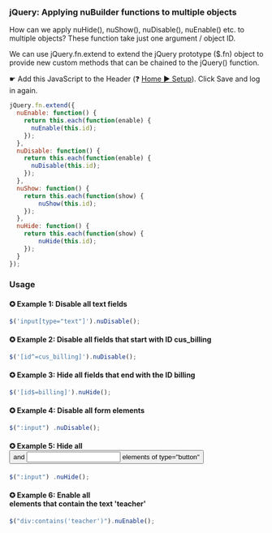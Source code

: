 ### jQuery: Applying nuBuilder functions to multiple objects

How can we apply nuHide(), nuShow(), nuDisable(), nuEnable() etc. to multiple objects?
These function take just one argument / object ID.

We can use jQuery.fn.extend to extend the jQuery prototype ($.fn) object to provide new custom methods that can be chained to the jQuery() function.

☛  Add this JavaScript to the Header (❓ [Home ► Setup](/common/setup_header.gif)). Click Save and log in again.

```javascript
jQuery.fn.extend({
  nuEnable: function() {
    return this.each(function(enable) {
      nuEnable(this.id);
    });
  },
  nuDisable: function() {
    return this.each(function(enable) {
      nuDisable(this.id);
    });
  },
  nuShow: function() {
    return this.each(function(show) {
        nuShow(this.id);
    });
  }, 
  nuHide: function() {
    return this.each(function(show) {
        nuHide(this.id);
    });
  }  
});
```
### Usage

#### ✪ Example 1: Disable all text fields
```javascript
$('input[type="text"]').nuDisable();
```

#### ✪ Example 2: Disable all fields that start with ID cus_billing
```javascript
$('[id^=cus_billing]').nuDisable();
```

#### ✪ Example 3: Hide all fields that end with the ID billing
```javascript
$('[id$=billing]').nuHide();
```

#### ✪ Example 4: Disable all form elements 
```javascript
$(":input") .nuDisable();  
```

#### ✪ Example 5: Hide all <button> and <input> elements of type="button"   
```javascript
$(":input") .nuHide();  
```

#### ✪ Example 6: Enable all <div> elements that contain the text 'teacher'    
```javascript
$("div:contains('teacher')").nuEnable();
```
